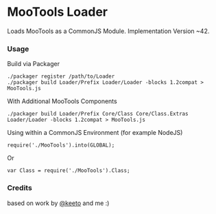 MooTools Loader
===============

Loads MooTools as a CommonJS Module. Implementation Version ~42.

### Usage

Build via Packager

	./packager register /path/to/Loader
	./packager build Loader/Prefix Loader/Loader -blocks 1.2compat > MooTools.js

With Additional MooTools Components

	./packager build Loader/Prefix Core/Class Core/Class.Extras Loader/Loader -blocks 1.2compat > MooTools.js

Using within a CommonJS Environment (for example NodeJS)

	require('./MooTools').into(GLOBAL);
	
Or

	var Class = require('./MooTools').Class;

### Credits

based on work by [@keeto](http://keetology.com) and me :)